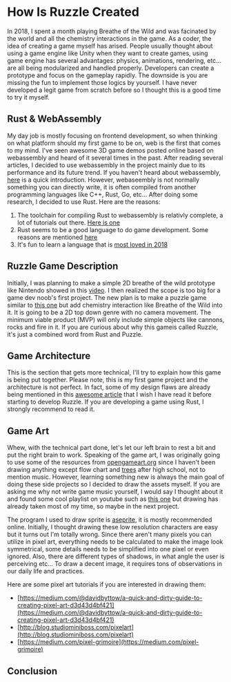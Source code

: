 # How Is Ruzzle Created

In 2018, I spent a month playing Breathe of the Wild and was facinated by the world and all the chemistry interactions in the game. As a coder, the idea of creating a game myself has arised. People usually thought about using a game engine like Unity when they want to create games, using game engine has several advantages: physics, animations, rendering, etc... are all being modularized and handled properly. Developers can create a prototype and focus on the gameplay rapidly. The downside is you are missing the fun to implement those logics by yourself. I have never developed a legit game from scratch before so I thought this is a good time to try it myself.

## Rust & WebAssembly

My day job is mostly focusing on frontend development, so when thinking on what platform should my first game to be on, web is the first that comes to my mind. I've seen awesome 3D game demos posted online based on webassembly and heard of it several times in the past. After reading several articles, I decided to use webassembly in the project mainly due to its performance and its future trend. If you haven't heard about webassembly, [here](https://hacks.mozilla.org/2017/02/a-cartoon-intro-to-webassembly/) is a quick introduction. However, webaseembly is not normally something you can directly write, it is often compiled from another programming languages like C++, Rust, Go, etc... After doing some research, I decided to use Rust. Here are the reasons:

1. The toolchain for compiling Rust to webassembly is relativly complete, a lot of tutorials out there. [Here is one](https://rustwasm.github.io/book/game-of-life/introduction.html)
2. Rust seems to be a good language to do game development. Some reasons are mentioned [here](http://arewegameyet.com/)
3. It's fun to learn a language that is [most loved in 2018](https://insights.stackoverflow.com/survey/2018/)

## Ruzzle Game Description

Initially, I was planning to make a simple 2D breathe of the wild prototype like Nintendo showed in this [video](https://www.youtube.com/watch?v=ruNLBHDS3yM).
I then realized the scope is too big for a game dev noob's first project. The new plan is to make a puzzle game similar to [this one](http://www.luduminis.com/pascal/) but add chemistry interaction like Breathe of the Wild into it. It is going to be a 2D top down genre with no camera movement. The minimum viable product (MVP) will only include simple objects like cannons, rocks and fire in it. If you are curious about why this gameis called Ruzzle, it's just a combined word from Rust and Puzzle.

## Game Architecture

This is the section that gets more technical, I'll try to explain how this game is being put together. Please note, this is my first game project and the architecture is not perfect. In fact, some of my design flaws are already being mentioned in this [awesome article](https://kyren.github.io/2018/09/14/rustconf-talk.html) that I wish I have read it before starting to develop Ruzzle. If you are developing a game using Rust, I strongly recommend to read it.


## Game Art

Whew, with the technical part done, let's let our left brain to rest a bit and put the right brain to work. Speaking of the game art, I was originally going to use some of the resources from [opengameart.org](https://opengameart.org/) since I haven't been drawing anything except flow chart and [trees](https://en.wikipedia.org/wiki/Tree_(data_structure)) after high school, not to mention music. However, learning something new is always the main goal of doing these side projects so I decided to draw the assets myself. If you are asking me why not write game music yourself, I would say I thought about it and found some cool playlist on youtube such as [this one](https://www.youtube.com/channel/UCeZLO2VgbZHeDcongKzzfOw) but drawing has already taken most of my time, so maybe in the next project.

The program I used to draw sprite is [aseprite](https://www.aseprite.org/), it is mostly recommended online. Initially, I thought drawing these low resolution characters are easy but it turns out I'm totally wrong. Since there aren't many pixels you can utilize in pixel art, everything needs to be calculated to make the image look symmetrical, some details needs to be simplified into one pixel or even ignored. Also, there are different types of shadows, in what angle the user is perceiving etc... To draw a decent image, it requires tons of observations in our daily life and practices.

Here are some pixel art tutorials if you are interested in drawing them:

- [https://medium.com/@davidbyttow/a-quick-and-dirty-guide-to-creating-pixel-art-d3d43d4bf421](https://medium.com/@davidbyttow/a-quick-and-dirty-guide-to-creating-pixel-art-d3d43d4bf421)
- [http://blog.studiominiboss.com/pixelart](http://blog.studiominiboss.com/pixelart)
- [https://medium.com/pixel-grimoire](https://medium.com/pixel-grimoire)

## Conclusion

